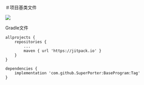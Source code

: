 ＃项目基类文件

[![](https://jitpack.io/v/SuperPorter/BaseProgram.svg)](https://jitpack.io/#SuperPorter/BaseProgram)

Gradle文件

```
allprojects {
    repositories {
        ...
        maven { url 'https://jitpack.io' }
    }
}

dependencies {
    implementation 'com.github.SuperPorter:BaseProgram:Tag'
}
```



